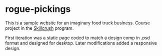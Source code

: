 # rogue-pickings
This is a sample website for an imaginary food truck business. Course project in the [Skillcrush](https://skillcrush.com/) program. 

First iteration was a static page coded to match a design comp in .psd format and designed for desktop. Later modifications added a responsive design.
